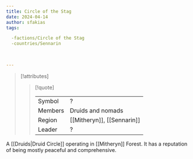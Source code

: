 ```yaml
---
title: Circle of the Stag
date: 2024-04-14
author: sfakias
tags:

  -factions/Circle of the Stag
  -countries/Sennarin
  

 
---
```

> [!attributes]
> 
> > [!quote]
> >
> > | | |
> > | --- | --- |
> > | Symbol | ? |
> > | Members | Druids and nomads |
> > | Region | [[Mitheryn]], [[Sennarin]] |
> > | Leader | ? |

A [[Druids|Druid Circle]] operating in [[Mitheryn]] Forest. It has a reputation of being mostly peaceful and comprehensive.